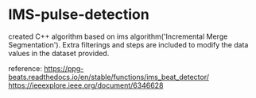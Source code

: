 # IMS-pulse-detection
created C++ algorithm based on ims algorithm('Incremental Merge Segmentation'). Extra filterings and steps are included to modify the data values in the dataset provided.


reference:
https://ppg-beats.readthedocs.io/en/stable/functions/ims_beat_detector/
https://ieeexplore.ieee.org/document/6346628

